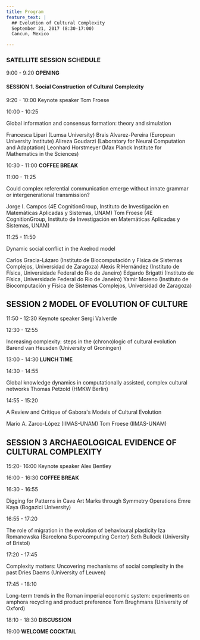 ```yaml
---
title: Program
feature_text: |
  ## Evolution of Cultural Complexity
  September 21, 2017 (8:30-17:00)
  Cancun, Mexico 

---
```

### SATELLITE SESSION SCHEDULE

9:00 - 9:20  **OPENING**
#### SESSION 1. Social Construction of Cultural Complexity

9:20 - 10:00 Keynote speaker Tom Froese

10:00 - 10:25

Global information and consensus formation: theory and simulation

Francesca Lipari (Lumsa University)
Brais Alvarez-Pereira (European University Institute)
Alireza Goudarzi (Laboratory for Neural Computation and Adaptation)
Leonhard Horstmeyer (Max Planck Institute for Mathematics in the Sciences)

10:30 - 11:00   **COFFEE BREAK** 

11:00 - 11:25 

Could complex referential communication emerge without innate grammar or intergenerational transmission?

Jorge I. Campos (4E CognitionGroup, Instituto de Investigación en Matemáticas Aplicadas y Sistemas, UNAM)
Tom Froese (4E CognitionGroup, Instituto de Investigación en Matemáticas Aplicadas y Sistemas, UNAM) 

11:25 - 11:50

Dynamic social conflict in the Axelrod model

Carlos Gracia-Lázaro (Instituto de Biocomputación y Física de Sistemas Complejos, Universidad de Zaragoza)
Alexis R Hernández (Instituto de Física, Universidade Federal do Rio de Janeiro)
Edgardo Brigatti (Instituto de Física, Universidade Federal do Rio de Janeiro)
Yamir Moreno (Instituto de Biocomputación y Física de Sistemas Complejos, Universidad de Zaragoza) 

## SESSION 2   **MODEL OF EVOLUTION OF CULTURE**

11:50 - 12:30 Keynote speaker  Sergi Valverde 


12:30 - 12:55

Increasing complexity: steps in the (chrono)logic of cultural evolution
Barend van Heusden (University of Groningen)

13:00 - 14:30   **LUNCH TIME**

14:30 - 14:55   

Global knowledge dynamics in computationally assisted, complex cultural networks
Thomas Petzold  (HMKW Berlin) 

14:55 - 15:20 

A Review and Critique of Gabora's Models of Cultural Evolution

Mario A. Zarco-López (IIMAS-UNAM)
Tom Froese (IIMAS-UNAM)

## SESSION 3   **ARCHAEOLOGICAL EVIDENCE OF CULTURAL COMPLEXITY**

15:20- 16:00 Keynote speaker  Alex Bentley

16:00 - 16:30   **COFFEE BREAK**  

16:30 - 16:55 

Digging for Patterns in Cave Art Marks through Symmetry Operations
Emre Kaya (Bogazici University) 

16:55 - 17:20  

The role of migration in the evolution of behavioural plasticity
Iza Romanowska (Barcelona Supercomputing Center) 
Seth Bullock (University of Bristol) 

17:20 - 17:45  

Complexity matters: Uncovering mechanisms of social complexity in the past
Dries Daems (University of Leuven) 

17:45 - 18:10  

Long-term trends in the Roman imperial economic system: experiments on amphora recycling and product preference
Tom Brughmans (University of Oxford) 

18:10 - 18:30   **DISCUSSION** 

19:00  **WELCOME COCKTAIL** 


<!---
Knowing the controversial nature of the topic and the lack of consensus on thoses questions, we think (and know by experience?) that the best format to successfully push forward the discussion is a one day satellite with time for discussion.  

We propose a day with 8 presentation, 4 on the morning and 4 on the evening. Half of the talk will be 45min presentation+question made by the Invited Speakers, the other half will be 30min presentation+question on the submitted abstract.

We propose to end the day be a 1:30 panel discussion.

-->

